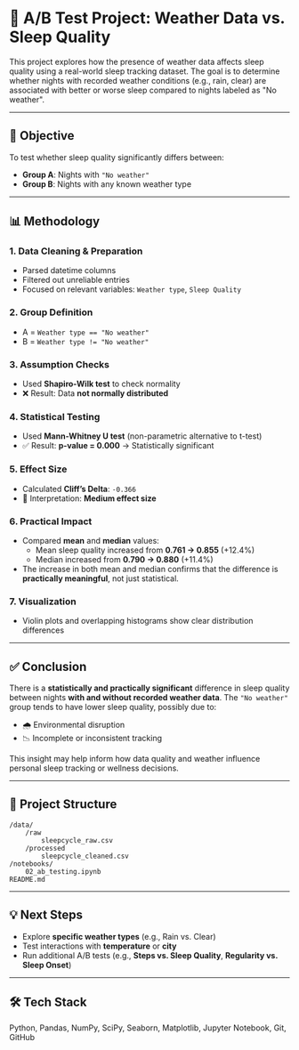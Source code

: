 
# 🌙 A/B Test Project: Weather Data vs. Sleep Quality

This project explores how the presence of weather data affects sleep quality using a real-world sleep tracking dataset. The goal is to determine whether nights with recorded weather conditions (e.g., rain, clear) are associated with better or worse sleep compared to nights labeled as "No weather".

---

## 🎯 Objective

To test whether sleep quality significantly differs between:

- **Group A**: Nights with `"No weather"`
- **Group B**: Nights with any known weather type

---

## 📊 Methodology

### 1. Data Cleaning & Preparation
- Parsed datetime columns
- Filtered out unreliable entries
- Focused on relevant variables: `Weather type`, `Sleep Quality`

### 2. Group Definition
- A = `Weather type == "No weather"`
- B = `Weather type != "No weather"`

### 3. Assumption Checks
- Used **Shapiro-Wilk test** to check normality
- ❌ Result: Data **not normally distributed**

### 4. Statistical Testing
- Used **Mann-Whitney U test** (non-parametric alternative to t-test)
- ✅ Result: **p-value = 0.000** → Statistically significant

### 5. Effect Size
- Calculated **Cliff’s Delta**: `-0.366`
- 📐 Interpretation: **Medium effect size**

### 6. Practical Impact
- Compared **mean** and **median** values:
  - Mean sleep quality increased from **0.761 → 0.855** (+12.4%)
  - Median increased from **0.790 → 0.880** (+11.4%)
- The increase in both mean and median confirms that the difference is **practically meaningful**, not just statistical.

### 7. Visualization
- Violin plots and overlapping histograms show clear distribution differences

---

## ✅ Conclusion

There is a **statistically and practically significant** difference in sleep quality between nights **with and without recorded weather data**. The `"No weather"` group tends to have lower sleep quality, possibly due to:

- 🌧️ Environmental disruption
- 📉 Incomplete or inconsistent tracking

This insight may help inform how data quality and weather influence personal sleep tracking or wellness decisions.

---

## 📂 Project Structure

```
/data/
    /raw
        sleepcycle_raw.csv
    /processed
        sleepcycle_cleaned.csv
/notebooks/
    02_ab_testing.ipynb
README.md
```

---

## 💡 Next Steps

- Explore **specific weather types** (e.g., Rain vs. Clear)
- Test interactions with **temperature** or **city**
- Run additional A/B tests (e.g., **Steps vs. Sleep Quality**, **Regularity vs. Sleep Onset**)

---

## 🛠️ Tech Stack

Python, Pandas, NumPy, SciPy, Seaborn, Matplotlib, Jupyter Notebook, Git, GitHub

